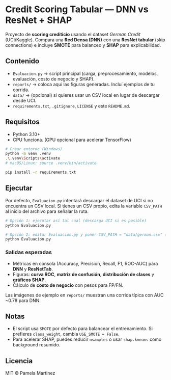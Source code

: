 # Credit Scoring Tabular — DNN vs ResNet + SHAP

Proyecto de **scoring crediticio** usando el dataset *German Credit* (UCI/Kaggle). 
Compara una **Red Densa (DNN)** con una **ResNet tabular** (skip connections) e incluye **SMOTE** para balanceo y **SHAP** para explicabilidad.

## Contenido
- `Evaluacion.py` → script principal (carga, preprocesamiento, modelos, evaluación, costo de negocio y SHAP).
- `reports/` → coloca aquí las figuras generadas. Incluí ejemplos de tu corrida.
- `data/` → (opcional) si quieres usar un CSV local en lugar de descargar desde UCI.
- `requirements.txt`, `.gitignore`, `LICENSE` y este `README.md`.

## Requisitos
- Python 3.10+
- CPU funciona. (GPU opcional para acelerar TensorFlow)

```bash
# Crear entorno (Windows)
python -m venv .venv
.\.venv\Scripts\activate
# macOS/Linux: source .venv/bin/activate

pip install -r requirements.txt
```

## Ejecutar
Por defecto, `Evaluacion.py` intentará descargar el dataset de UCI si no encuentra un CSV local.
Si tienes un CSV propio, edita la variable `CSV_PATH` al inicio del archivo para señalar la ruta.

```bash
# Opción 1: ejecutar así tal cual (descarga UCI si es posible)
python Evaluacion.py

# Opción 2: editar Evaluacion.py y poner CSV_PATH = "data/german.csv" (o el nombre que tengas) y luego:
python Evaluacion.py
```

### Salidas esperadas
- Métricas en consola (Accuracy, Precision, Recall, F1, ROC-AUC) para **DNN** y **ResNetTab**.
- Figuras: **curva ROC**, **matriz de confusión**, **distribución de clases** y **gráficos SHAP**.
- Cálculo de **costo de negocio** con pesos para FP/FN.

Las imágenes de ejemplo en `reports/` muestran una corrida típica con AUC ~0.78 para DNN.

## Notas
- El script usa `SMOTE` por defecto para balancear el entrenamiento. Si prefieres `class_weight`, cambia `USE_SMOTE = False`.
- Para acelerar SHAP, puedes reducir `nsamples` o usar `shap.kmeans` como background resumido.

## Licencia
MIT © Pamela Martinez
